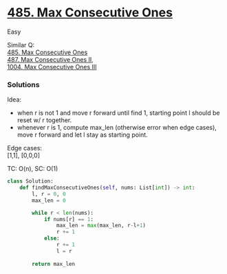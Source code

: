 # [485. Max Consecutive Ones](https://leetcode.com/problems/max-consecutive-ones/description/)

Easy

Similar Q: \
[485. Max Consecutive Ones](https://leetcode.com/problems/max-consecutive-ones/description/)\
[487. Max Consecutive Ones II](https://leetcode.com/problems/max-consecutive-ones-ii/), \
[1004. Max Consecutive Ones III](https://leetcode.com/problems/max-consecutive-ones-iii/)

### Solutions
Idea: 
- when r is not 1 and move r forward until find 1, starting point l should be reset w/ r together.
- whenever r is 1, compute max_len (otherwise error when edge cases), move r forward and let l stay as starting point.

Edge cases: \
[1,1], [0,0,0]

TC: O(n), SC: O(1)

```python
class Solution:
    def findMaxConsecutiveOnes(self, nums: List[int]) -> int:
        l, r = 0, 0
        max_len = 0

        while r < len(nums):
            if nums[r] == 1:
                max_len = max(max_len, r-l+1)
                r += 1
            else:
                r += 1
                l = r
        
        return max_len
```
